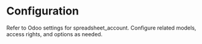 # Configuration

Refer to Odoo settings for spreadsheet_account. Configure related models, access rights, and options as needed.
